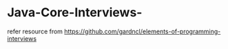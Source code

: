 # Java-Core-Interviews-
refer  resource from https://github.com/gardncl/elements-of-programming-interviews
